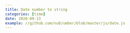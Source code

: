 ```yaml
---
title: Date number to string
categories: [time]
date: 2020-09-13
example: //github.com/nu8/umber/blob/master/js/date.js
---
```

